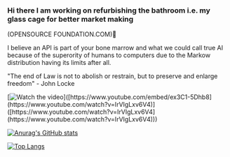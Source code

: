 ### Hi there I am working on refurbishing the bathroom i.e. my glass cage for better market making 
(OPENSOURCE FOUNDATION.COM)👋

I believe an API is part of your bone marrow and what we could call true AI because of the superority of humans to computers due to the Markow distribution having its limits after all.

"The end of Law is not to abolish or restrain, but to preserve and enlarge freedom" - John Locke

[![Watch the video]([[https://img.youtube.com/vi/ex3C1-5Dhb8/hqdefault](https://www.youtube.com/watch?v=IrVIgLxv6V4).jpg)]([https://www.youtube.com/embed/ex3C1-5Dhb8](https://www.youtube.com/watch?v=IrVIgLxv6V4)]([https://www.youtube.com/watch?v=IrVIgLxv6V4](https://www.youtube.com/watch?v=IrVIgLxv6V4)))

<!--

<p align="center">
  <img align="center" src="https://github.com/smallnest/smallnest/raw/master/developer.gif"/>
</p>
-->

[![Anurag's GitHub stats](https://github-readme-stats.vercel.app/api?username=2lambda123)](https://github.com/2lambda123/github-readme-stats)

[![Top Langs](https://github-readme-stats.vercel.app/api/top-langs/?username=2lambda123&layout=pie)](https://github.com/2lambda123/github-readme-stats)
<!--
**2lambda123/2lambda123** is a ✨ _special_ ✨ repository because its `README.md` (this file) appears on your GitHub profile.

Here are some ideas to get you started:

- 🔭 I’m currently working on ...
- 🌱 I’m currently learning ...
- 👯 I’m looking to collaborate on ...
- 🤔 I’m looking for help with ...
- 💬 Ask me about ...
- 📫 How to reach me: ...
- 😄 Pronouns: ...
- ⚡ Fun fact: ...
-->

